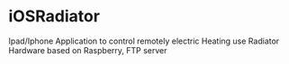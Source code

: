 # iOSRadiator 
Ipad/Iphone Application to control remotely electric Heating
use Radiator Hardware based on Raspberry, FTP server

